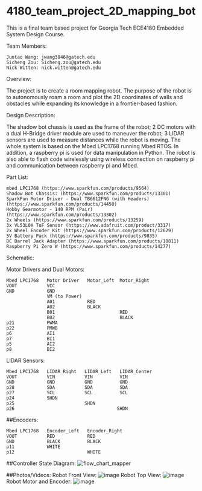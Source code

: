 # 4180_team_project_2D_mapping_bot

This is a final team based project for Georgia Tech ECE4180 Embedded System Design Course.

Team Members:

    Juntao Wang: jwang3046@gatech.edu
    Sicheng Zou: Sicheng.zou@gatech.edu
    Nick Witten: nick.witten@gatech.edu
    
Overview:

The project is to create a room mapping robot. The purpose of the robot is to autonomously roam a room and plot the 2D coordinates of walls and obstacles while expanding its knowledge in a frontier-based fashion.

Design Description:

The shadow bot chassis is used as the frame of the robot; 2 DC motors with a dual H-Bridge driver module are used to maneuver the robot; 3 LIDAR sensors are used to measure distances while the robot is moving. The whole system is based on the Mbed LPC1768 running Mbed RTOS. In addition, a raspberry pi is used for data manipulation in Python. The robot is also able to flash code wirelessly using wireless connection on raspberry pi and communication between raspberry pi and Mbed. 

Part List:

    mbed LPC1768 (https://www.sparkfun.com/products/9564)
    Shadow Bot Chassis: (https://www.sparkfun.com/products/13301)
    SparkFun Motor Driver - Dual TB6612FNG (with Headers) (https://www.sparkfun.com/products/14450)
    Hobby Gearmotor - 140 RPM (Pair) (https://www.sparkfun.com/products/13302)
    2x Wheels (https://www.sparkfun.com/products/13259)
    3x VL53L0X ToF Sensor (https://www.adafruit.com/product/3317)
    2x Wheel Encoder Kit (https://www.sparkfun.com/products/12629)
    5V Battery Pack (https://www.sparkfun.com/products/9835)
    DC Barrel Jack Adapter (https://www.sparkfun.com/products/10811)
    Raspberry Pi Zero W (https://www.sparkfun.com/products/14277)
    
Schematic:

Motor Drivers and Dual Motors:

    Mbed LPC1768   Motor Driver   Motor_Left  Motor_Right
    VOUT           VCC
    GND            GND
                   VM (to Power)
                   A01            RED
                   A02            BLACK
                   B01                        RED
                   B02                        BLACK
    p21            PWMA
    p22            PMWB
    p6             AI1
    p7             BI1
    p5             AI2
    p8             BI2

LIDAR Sensors:

    Mbed LPC1768   LIDAR_Right   LIDAR_Left   LIDAR_Center
    VOUT           VIN           VIN          VIN
    GND            GND           GND          GND
    p28            SDA           SDA          SDA
    p27            SCL           SCL          SCL
    p24            SHDN      
    p25                          SHDN
    p26                                      SHDN

##Encoders:

    Mbed LPC1768   Encoder_Left   Encoder_Right
    VOUT           RED            RED
    GND            BLACK          BLACK
    p11            WHITE
    p12                           WHITE

##Controller State Diagram:
![flow_chart_mapper](https://user-images.githubusercontent.com/64867842/166290131-8ed56b9a-3980-4f2d-981d-875d3332afb2.jpg)

##Photos/Videos:
Robot Front View:
![image](https://user-images.githubusercontent.com/103451305/166268167-431d8e7a-00c7-478a-a439-cd10e1d252b3.jpeg)
Robot Top View:
![image](https://user-images.githubusercontent.com/103451305/166268255-cac2833a-e02a-4056-81dd-a8b20729ecb8.jpeg)
Robot Motor and Encoder:
![image](https://user-images.githubusercontent.com/103451305/166268281-64000073-e4c9-41c7-bfc8-bb1114eec288.jpeg)





